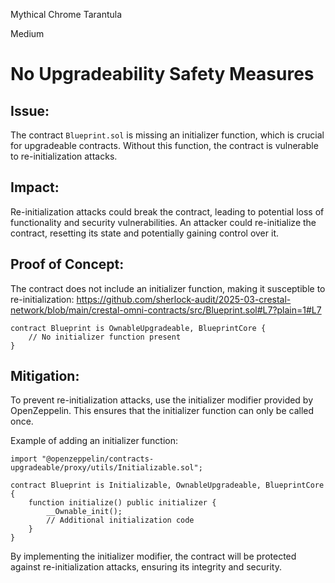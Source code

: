 Mythical Chrome Tarantula

Medium

# No Upgradeability Safety Measures

## Issue: 
The contract `Blueprint.sol` is missing an initializer function, which is crucial for upgradeable contracts. Without this function, the contract is vulnerable to re-initialization attacks.

## Impact: 
Re-initialization attacks could break the contract, leading to potential loss of functionality and security vulnerabilities. An attacker could re-initialize the contract, resetting its state and potentially gaining control over it.

## Proof of Concept: 
The contract does not include an initializer function, making it susceptible to re-initialization:
https://github.com/sherlock-audit/2025-03-crestal-network/blob/main/crestal-omni-contracts/src/Blueprint.sol#L7?plain=1#L7

```solidity
contract Blueprint is OwnableUpgradeable, BlueprintCore {
    // No initializer function present
}
```

## Mitigation: 
To prevent re-initialization attacks, use the initializer modifier provided by OpenZeppelin. This ensures that the initializer function can only be called once.

Example of adding an initializer function:
```solidity
import "@openzeppelin/contracts-upgradeable/proxy/utils/Initializable.sol";

contract Blueprint is Initializable, OwnableUpgradeable, BlueprintCore {
    function initialize() public initializer {
        __Ownable_init();
        // Additional initialization code
    }
}
```
By implementing the initializer modifier, the contract will be protected against re-initialization attacks, ensuring its integrity and security.
